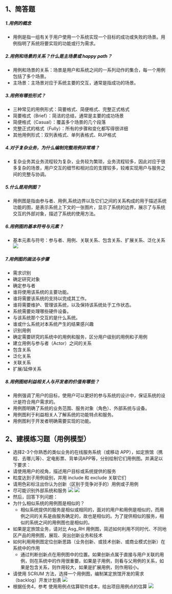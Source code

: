 ## 1、简答题
##### 1.用例的概念
* 用例是指一组有关于用户使用一个系统实现一个目标的成功或失败的场景。用例指明了系统将要实现的功能或行为需求。
##### 2.用例和场景的关系？什么是主场景或 happy path？
* 用例和场景的关系：场景是用户和系统之间的一系列动作的集合，每一个用例包括了多个场景。
* 主场景：主场景对应于系统主要的交互，通常是指成功的场景。
##### 3.用例有哪些形式？
* 三种常见的用例形式：简要格式、简便格式、完整正式格式
 * 简要格式（Brief）：简洁的总结，通常是主要的成功场景
 * 简便格式（Casual）：覆盖多个场景的几个段落
 * 完整正式的格式（Fully）：所有的步骤和变化都写得很详细
* 其他用例形式：双列表格式、单列表格式、RUP格式
##### 4.对于复杂业务，为什么编制完整用例非常难？
* 复杂业务其业务流程较为复杂，业务较为繁琐，业务流程较多，因此对应于很多复杂的场景，用户交互的细节和相对应的支撑较多，较难实现用户与服务之间的完整与协调。
##### 5.什么是用例图？
* 用例图是指由参与者、用例,系统边界以及它们之间的关系构成的用于描述系统功能的图，是表示系统上下文的一张图片，显示了系统的边界，展示了与系统交互的外部对象，描述了系统的使用方法。
##### 6.用例图的基本符号与元素？
* 基本元素与符号：参与者、用例、关联关系、包含关系、扩展关系、泛化关系
![](https://i.imgur.com/0bVcNMX.png)
##### 7.用例图的画法与步骤
* 需求识别
 * 确定研究对象
* 确定参与者
 * 谁将使用该系统的主要功能。  
 * 谁将需要该系统的支持以完成其工作。 
 * 谁将需要维护、管理该系统，以及保持该系统处于工作状态。  
 * 系统需要处理哪些硬件设备。  
 * 与该系统那个交互的是什么系统。 
 * 谁或什么系统对本系统产生的结果感兴趣
* 识别用例
 * 确定需要研究的系统中的用例和服务，区分用户级别的用例和子用例
* 建立用例与参与者（Actor）之间的关系
 * 包含关系
 * 泛化关系
 * 关联关系
 * 扩展/延伸关系

##### 8.用例图给利益相关人与开发者的价值有哪些？
* 用例强调了用户的目标，使用户可以更好的参与系统的设计中，保证系统的设计是符合用户需求的。
* 用例图明确了系统的业务范围、服务对象（角色）、外部系统与设备。
* 用例图利于利益相关人了解系统的功能特点和服务。
* 用例图利于开发者明确需要实现的功能。
## 2、建模练习题（用例模型）
* 选择2-3个你熟悉的类似业务的在线服务系统（或移动 APP），如定旅馆（携程、去哪儿等）、定电影票、背单词APP等，分别绘制它们用例图。并满足以下要求： 
 * 请使用用户的视角，描述用户目标或系统提供的服务
 * 粒度达到子用例级别，并用 include 和 exclude 关联它们
 * 请用色彩标注出你认为创新（区别于竞争对手的）用例或子用例
 * 尽可能识别外部系统和服务
![](https://i.imgur.com/SbDpb8P.png)
![](https://i.imgur.com/iR5XUQ0.png)
* 然后，回答下列问题： 
 * 为什么相似系统的用例图是相似的？
     * 相似系统提供的服务是相似或相同的，面对的用户和用例是相似的，而用例之间的关系是由服务确定的，故也是相似的。为了提供相似的服务，相似的系统之间的用例图也是相似的。
 * 如果是定旅馆业务，请对比 Asg_RH 用例图，简述如何利用不同时代、不同地区产品的用例图，展现、突出创新业务和技术
 * 如何利用用例图定位创新思路（业务创新、或技术创新、或商业模式创新）在系统中的作用
     * 通过判断创新点在用例图中的位置。如果创新点属于直接与用户关联的用例，则在系统中的作用很重要。如果是子用例，则看与父用例的关系，如果是包含关系，则作用较大，如果是扩展用例，则作用较小。
 * 请使用 SCRUM 方法，选择一个用例图，编制某定旅馆开发的需求（backlog）开发计划表
![](https://i.imgur.com/CVgt9aL.png)
 * 根据任务4，参考 使用用例点估算软件成本，给出项目用例点的估算
![](https://i.imgur.com/mASKdzc.png)
